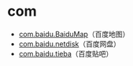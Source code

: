 # com

- [com.baidu.BaiduMap](./com.baidu.BaiduMap/com.baidu.BaiduMap.md)（百度地图）
- [com.baidu.netdisk](./com.baidu.netdisk/com.baidu.netdisk.md)（百度网盘）
- [com.baidu.tieba](./com.baidu.tieba/com.baidu.tieba.md)（百度贴吧）